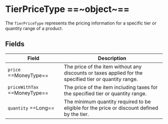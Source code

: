 # TierPriceType ==~object~==

The `TierPriceType` represents the pricing information for a specific tier or quantity range of a product. 

## Fields

| Field                        	| Description                                                                                            	|
|------------------------------	|--------------------------------------------------------------------------------------------------------	|
| `price`  ==MoneyType==         	| The price of the item without any discounts or taxes applied for the specified tier or quantity range. 	|
| `priceWithTax`  ==MoneyType==  	| The price of the item including taxes for the specified tier or quantity range.                        	|
| `quantity`  ==Long==           	| The minimum quantity required to be eligible for the price or discount defined by the tier.            	|
